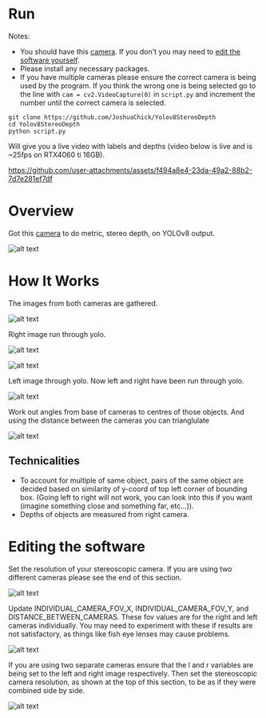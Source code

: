 # Run
Notes: 
- You should have this [camera](https://www.amazon.com/gp/product/B07R8LQKV4/ref=ppx_od_dt_b_asin_title_s00?ie=UTF8&psc=1). If you don't you may need to [edit the software yourself](#editing-the-software).
- Please install any necessary packages.
- If you have multiple cameras please ensure the correct camera is being used by the program. If you think the wrong one is being selected go to the line with ```cam = cv2.VideoCapture(0)``` in ```script.py``` and increment the number until the correct camera is selected.
```
git clone https://github.com/JoshuaChick/Yolov8StereoDepth
cd Yolov8StereoDepth
python script.py
```
Will give you a live video with labels and depths (video below is live and is ~25fps on RTX4060 ti 16GB).

https://github.com/user-attachments/assets/f494a8e4-23da-49a2-88b2-7d7e281ef7df

# Overview
Got this [camera](https://www.amazon.com/gp/product/B07R8LQKV4/ref=ppx_od_dt_b_asin_title_s00?ie=UTF8&psc=1) to do metric, stereo depth, on YOLOv8 output.

![alt text](https://github.com/JoshuaChick/Yolov8StereoDepth/blob/main/ReadMeImages/stereocam.jpg?raw=true)

# How It Works
The images from both cameras are gathered.

![alt text](https://github.com/JoshuaChick/Yolov8StereoDepth/blob/main/ReadMeImages/camerasDiagram.png?raw=true)

Right image run through yolo.

![alt text](https://github.com/JoshuaChick/Yolov8StereoDepth/blob/main/ReadMeImages/rightCameraTakingPictureDiagram.png?raw=true)

![alt text](https://github.com/JoshuaChick/Yolov8StereoDepth/blob/main/ReadMeImages/objectInRightCamera.png?raw=true)

Left image through yolo. Now left and right have been run through yolo. 

![alt text](https://github.com/JoshuaChick/Yolov8StereoDepth/blob/main/ReadMeImages/objectInLeftAndRightCamera.png?raw=true)

Work out angles from base of cameras to centres of those objects. And using the distance between the cameras you can trianglulate

![alt text](https://github.com/JoshuaChick/Yolov8StereoDepth/blob/main/ReadMeImages/stereoDepthMaths.png?raw=true)

## Technicalities
- To account for multiple of same object, pairs of the same object are decided based on similarity of y-coord of top left corner of bounding box. (Going left to right will not work, you can look into this if you want (imagine something close and something far, etc...)).
- Depths of objects are measured from right camera.

# Editing the software
Set the resolution of your stereoscopic camera. If you are using two different cameras please see the end of this section.

![alt text](https://github.com/JoshuaChick/Yolov8StereoDepth/blob/main/ReadMeImages/setResolution.png?raw=true)

Update INDIVIDUAL_CAMERA_FOV_X, INDIVIDUAL_CAMERA_FOV_Y, and DISTANCE_BETWEEN_CAMERAS. These fov values are for the right and left cameras individually. You may need to experiment with these if results are not satisfactory, as things like fish eye lenses may cause problems. 

![alt text](https://github.com/JoshuaChick/Yolov8StereoDepth/blob/main/ReadMeImages/HardCodedVariablesCameraFOVDistance.png?raw=true)

If you are using two separate cameras ensure that the l and r variables are being set to the left and right image respectively. Then set the stereoscopic camera resolution, as shown at the top of this section, to be as if they were combined side by side.

![alt text](https://github.com/JoshuaChick/Yolov8StereoDepth/blob/main/ReadMeImages/landrImagesCode.png?raw=true)

